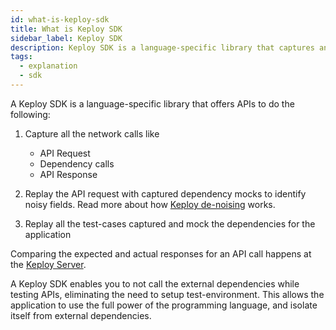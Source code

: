 ```yaml
---
id: what-is-keploy-sdk
title: What is Keploy SDK
sidebar_label: Keploy SDK
description: Keploy SDK is a language-specific library that captures and replays API calls and subsequent network interactions.
tags:
  - explanation
  - sdk
---
```


A Keploy SDK is a language-specific library that offers APIs to do the following:

1. Capture all the network calls like

   - API Request
   - Dependency calls
   - API Response

2. Replay the API request with captured dependency mocks to identify noisy fields. Read more about how [Keploy de-noising](/docs/keploy-explained/introduction#3-accurate-noise-detection) works.
3. Replay all the test-cases captured and mock the dependencies for the application

Comparing the expected and actual responses for an API call happens at the [Keploy Server](https://github.com/keploy/keploy).

A Keploy SDK enables you to not call the external dependencies while testing APIs, eliminating the need to setup test-environment.
This allows the application to use the full power of the programming language, and isolate itself from external dependencies.
